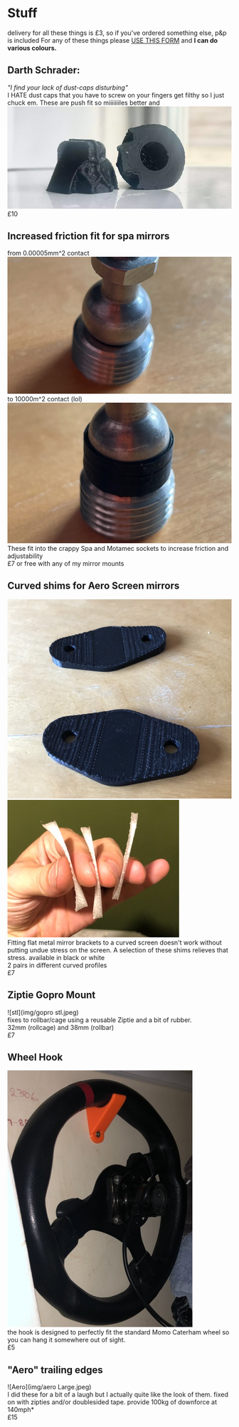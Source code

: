 # Stuff

delivery for all these things is £3, so if you've ordered something else, p&p is included 
For any of these things please [USE THIS FORM](https://forms.gle/5vtitZ7rHnNgAx4Y6) and **I can do various colours.**

## Darth Schrader:  
_"I find your lack of dust-caps disturbing"_ 
<br/> 
I HATE dust caps that you have to screw on your fingers get filthy so I just chuck em. These are push fit so miiiiiiiles better and 
![darth](img/darth.webp)<br/>
£10

## Increased friction fit for spa mirrors
from 0.00005mm^2 contact
![cup](img/no-cup.jpeg)<br/>
to 10000m^2 contact (lol)
![no-cup](img/cup.jpeg)<br/>
These fit into the crappy Spa and Motamec sockets to increase friction and adjustability<br/>
£7 or free with any of my mirror mounts

## Curved shims for Aero Screen mirrors
![gaskets](img/gasket.jpeg)<br/>
![gaskets](img/three-gaskets.jpeg)<br/>
Fitting flat metal mirror brackets to a curved screen doesn't work without putting undue stress on the screen. A selection of these shims relieves that stress. available in black or white<br/>
2 pairs in different curved profiles<br/>
£7

## Ziptie Gopro Mount
![stl](img/gopro stl.jpeg)<br/>
fixes to rollbar/cage using a reusable Ziptie and a bit of rubber.<br/>
32mm (rollcage) and 38mm (rollbar)<br/>
£7

## Wheel Hook
![hook-cupboard](img/hook-cupboard.jpeg)<br/>
the hook is designed to perfectly fit the standard Momo Caterham wheel so you can hang it somewhere out of sight.<br/>
£5

## "Aero" trailing edges
![Aero](img/aero Large.jpeg)<br/>
I did these for a bit of a laugh but I actually quite like the look of them. 
fixed on with zipties and/or doublesided tape.
provide 100kg of downforce at 140mph*<br/>
£15 


